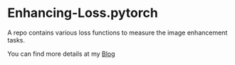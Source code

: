# Enhancing-Loss.pytorch
A repo contains various loss functions to measure the image enhancement tasks.

You can find more details at my [Blog](https://mkfmiku.github.io/loss-functions-in-image-enhancement/)